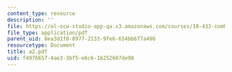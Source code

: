 ```yaml
---
content_type: resource
description: ''
file: https://ol-ocw-studio-app-qa.s3.amazonaws.com/courses/18-433-combinatorial-optimization-fall-2003/f49766574ae33bf5e6c61b252607de98_a2.pdf
file_type: application/pdf
parent_uid: 8ea3d1f0-8977-2133-9fe6-654bb6f7a496
resourcetype: Document
title: a2.pdf
uid: f4976657-4ae3-3bf5-e6c6-1b252607de98
---
```

